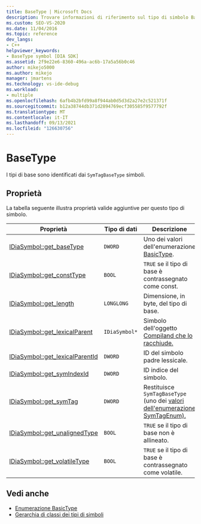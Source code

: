 ```yaml
---
title: BaseType | Microsoft Docs
description: Trovare informazioni di riferimento sul tipo di simbolo BaseType (SymTagBaseType) nell'SDK Visual Studio di accesso all'interfaccia di debug.
ms.custom: SEO-VS-2020
ms.date: 11/04/2016
ms.topic: reference
dev_langs:
- C++
helpviewer_keywords:
- BaseType symbol [DIA SDK]
ms.assetid: 2f9e22e6-8360-496a-ac6b-17a5a56b0c46
author: mikejo5000
ms.author: mikejo
manager: jmartens
ms.technology: vs-ide-debug
ms.workload:
- multiple
ms.openlocfilehash: 6afb4b2bfd99a8f944ab0d5d3d2a27e2c521371f
ms.sourcegitcommit: b12a38744db371d2894769ecf305585f9577792f
ms.translationtype: MT
ms.contentlocale: it-IT
ms.lasthandoff: 09/13/2021
ms.locfileid: "126630756"
---
```

# <a name="basetype"></a>BaseType
I tipi di base sono identificati dai `SymTagBaseType` simboli.

## <a name="properties"></a>Proprietà
 La tabella seguente illustra proprietà valide aggiuntive per questo tipo di simbolo.

|Proprietà|Tipo di dati|Descrizione|
|--------------|---------------|-----------------|
|[IDiaSymbol::get_baseType](../../debugger/debug-interface-access/idiasymbol-get-basetype.md)|`DWORD`|Uno dei valori dell'enumerazione [BasicType](../../debugger/debug-interface-access/basictype.md).|
|[IDiaSymbol::get_constType](../../debugger/debug-interface-access/idiasymbol-get-consttype.md)|`BOOL`|`TRUE` se il tipo di base è contrassegnato come const.|
|[IDiaSymbol::get_length](../../debugger/debug-interface-access/idiasymbol-get-length.md)|`LONGLONG`|Dimensione, in byte, del tipo di base.|
|[IDiaSymbol::get_lexicalParent](../../debugger/debug-interface-access/idiasymbol-get-lexicalparent.md)|`IDiaSymbol*`|Simbolo dell'oggetto [Compiland che lo racchiude.](../../debugger/debug-interface-access/compiland.md)|
|[IDiaSymbol::get_lexicalParentId](../../debugger/debug-interface-access/idiasymbol-get-lexicalparentid.md)|`DWORD`|ID del simbolo padre lessicale.|
|[IDiaSymbol::get_symIndexId](../../debugger/debug-interface-access/idiasymbol-get-symindexid.md)|`DWORD`|ID indice del simbolo.|
|[IDiaSymbol::get_symTag](../../debugger/debug-interface-access/idiasymbol-get-symtag.md)|`DWORD`|Restituisce `SymTagBaseType` (uno dei [valori dell'enumerazione SymTagEnum).](../../debugger/debug-interface-access/symtagenum.md)|
|[IDiaSymbol::get_unalignedType](../../debugger/debug-interface-access/idiasymbol-get-unalignedtype.md)|`BOOL`|`TRUE` se il tipo di base non è allineato.|
|[IDiaSymbol::get_volatileType](../../debugger/debug-interface-access/idiasymbol-get-volatiletype.md)|`BOOL`|`TRUE` se il tipo di base è contrassegnato come volatile.|

## <a name="see-also"></a>Vedi anche
- [Enumerazione BasicType](../../debugger/debug-interface-access/basictype.md)
- [Gerarchia di classi dei tipi di simboli](../../debugger/debug-interface-access/class-hierarchy-of-symbol-types.md)